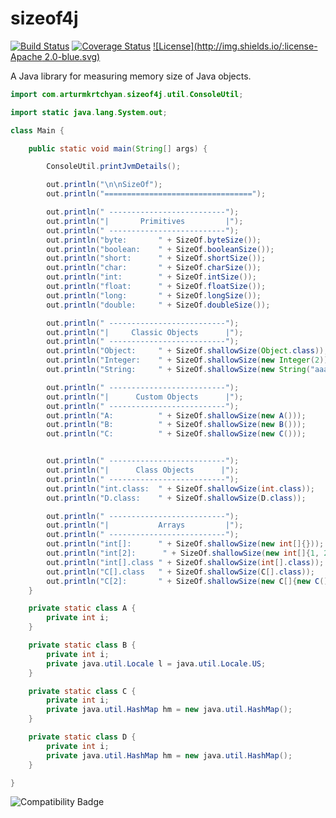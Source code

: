 sizeof4j
========

[![Build Status](https://api.travis-ci.org/repositories/arturmkrtchyan/sizeof4j.png)](https://travis-ci.org/arturmkrtchyan/sizeof4j)
[![Coverage Status](https://img.shields.io/coveralls/arturmkrtchyan/sizeof4j.svg)](https://coveralls.io/r/arturmkrtchyan/sizeof4j)
[![License](http://img.shields.io/:license-Apache 2.0-blue.svg)](https://raw.githubusercontent.com/arturmkrtchyan/iban4j/master/LICENSE.txt)

A Java library for measuring memory size of Java objects.

```java
import com.arturmkrtchyan.sizeof4j.util.ConsoleUtil;

import static java.lang.System.out;

class Main {

    public static void main(String[] args) {

        ConsoleUtil.printJvmDetails();

        out.println("\n\nSizeOf");
        out.println("=================================");

        out.println(" --------------------------");
        out.println("|       Primitives         |");
        out.println(" --------------------------");
        out.println("byte:       " + SizeOf.byteSize());
        out.println("boolean:    " + SizeOf.booleanSize());
        out.println("short:      " + SizeOf.shortSize());
        out.println("char:       " + SizeOf.charSize());
        out.println("int:        " + SizeOf.intSize());
        out.println("float:      " + SizeOf.floatSize());
        out.println("long:       " + SizeOf.longSize());
        out.println("double:     " + SizeOf.doubleSize());

        out.println(" --------------------------");
        out.println("|     Classic Objects      |");
        out.println(" --------------------------");
        out.println("Object:     " + SizeOf.shallowSize(Object.class));
        out.println("Integer:    " + SizeOf.shallowSize(new Integer(2)));
        out.println("String:     " + SizeOf.shallowSize(new String("aaa")));

        out.println(" --------------------------");
        out.println("|      Custom Objects      |");
        out.println(" --------------------------");
        out.println("A:          " + SizeOf.shallowSize(new A()));
        out.println("B:          " + SizeOf.shallowSize(new B()));
        out.println("C:          " + SizeOf.shallowSize(new C()));


        out.println(" --------------------------");
        out.println("|      Class Objects      |");
        out.println(" --------------------------");
        out.println("int.class:  " + SizeOf.shallowSize(int.class));
        out.println("D.class:    " + SizeOf.shallowSize(D.class));

        out.println(" --------------------------");
        out.println("|           Arrays         |");
        out.println(" --------------------------");
        out.println("int[]:      " + SizeOf.shallowSize(new int[]{}));
        out.println("int[2]:      " + SizeOf.shallowSize(new int[]{1, 2}));
        out.println("int[].class " + SizeOf.shallowSize(int[].class));
        out.println("C[].class   " + SizeOf.shallowSize(C[].class));
        out.println("C[2]:       " + SizeOf.shallowSize(new C[]{new C(), new C()}));
    }

    private static class A {
        private int i;
    }

    private static class B {
        private int i;
        private java.util.Locale l = java.util.Locale.US;
    }

    private static class C {
        private int i;
        private java.util.HashMap hm = new java.util.HashMap();
    }

    private static class D {
        private int i;
        private java.util.HashMap hm = new java.util.HashMap();
    }

}
```

![Compatibility Badge](https://java.net/downloads/adoptopenjdk/compat.svg)

